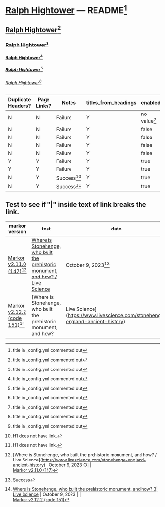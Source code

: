 # [Ralph Hightower](https://ralphhightower.github.io/) — README[^11]

## [Ralph Hightower](https://ralphhightower.github.io/)[^11]

### [Ralph Hightower](https://ralphhightower.github.io/)[^11]

#### [Ralph Hightower](https://ralphhightower.github.io/)[^11]

##### [Ralph Hightower](https://ralphhightower.github.io/)[^11]

###### [Ralph Hightower](https://ralphhightower.github.io/)[^11]

| Duplicate<br />Headers? | Page<br />Links? | Notes | titles_from_headings | enabled: | strip_title: | collections: |
|---|---|---|---|---|---|---|
| N | N | Failure  | Y | no value[^11] | no value[^11] | no value[^11] |
| N | N | Failure  | Y | false | false | false |
| N | N | Failure  | Y | false | false | true  |
| N | N | Failure  | Y | false | true  | false |
| N | N | Failure  | Y | false | true  | true  |
| Y | Y | Failure  | Y | true  | false | false |
| Y | Y | Failure  | Y | true  | false | true  |
| N | Y | Success[^13] | Y | true  | true  | false |
| N | Y | Success[^13] | Y | true  | true  | true  |

[^11]: title in _config.yml commented out
[^12]: titles_from_headings: live
[^13]: H1 does not have link.

## Test to see if "|" inside text of link breaks the link.

| markor version | test | date |
|---|---|---|
| [Markor v2.11.0 (147\)](https://github.com/gsantner/markor/releases/tag/v2.11.0)[^21]  | [Where is Stonehenge, who built the prehistoric monument, and how? / Live Science](https://www.livescience.com/stonehenge-england-ancient-history) | October 9, 2023[^41] |
| [Markor v2.12.2 (code 151\)](https://github.com/gsantner/markor/releases/tag/v2.12.2)[^22] | [Where is Stonehenge, who built the prehistoric monument, and how? | Live Science](https://www.livescience.com/stonehenge-england-ancient-history) | October 9, 2023[^42] |

[^21]: \[Where is Stonehenge, who built the prehistoric monument, and how? / Live Science](https://www.livescience.com/stonehenge-england-ancient-history) \| October 9, 2023 ○|
 \|<br />[Markor v2.11.0 (147\)](https://github.com/gsantner/markor/releases/tag/v2.11.0)

[^22]: [Where is Stonehenge, who built the prehistoric monument, and how? 3| Live Science](https://www.livescience.com/stonehenge-england-ancient-history) \| October 9, 2023 |
\|<br />[Markor v2.12.2 (code 151\)](https://github.com/gsantner/markor/releases/tag/v2.12.2)

[^41]: Success
[^42]: Failure 
